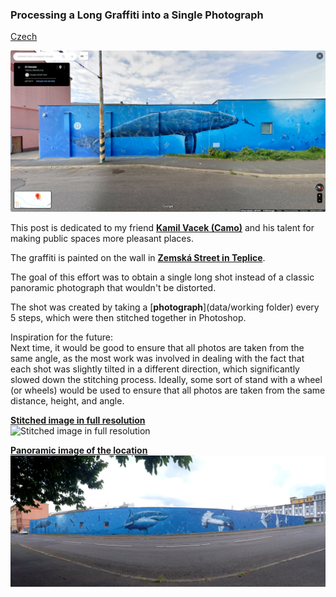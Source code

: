 ### Processing a Long Graffiti into a Single Photograph
[Czech](README.md)

![Google maps](data/2024-07-27_14-45-05.jpg)

This post is dedicated to my friend [**Kamil Vacek (Camo)**](https://www.vacekdesign.com) and his talent for making public spaces more pleasant places.

The graffiti is painted on the wall in [**Zemská Street in Teplice**](https://www.google.com/maps/@50.6577723,13.8362357,3a,75y,233.75h,82.15t/data=!3m7!1e1!3m5!1sESP8tkQMhFuP7C-8dOMblg!2e0!6shttps:%2F%2Fstreetviewpixels-pa.googleapis.com%2Fv1%2Fthumbnail%3Fpanoid%3DESP8tkQMhFuP7C-8dOMblg%26cb_client%3Dmaps_sv.tactile.gps%26w%3D203%26h%3D100%26yaw%3D51.351086%26pitch%3D0%26thumbfov%3D100!7i16384!8i8192?hl=cs-CZ&coh=205409&entry=ttu).

The goal of this effort was to obtain a single long shot instead of a classic panoramic photograph that wouldn't be distorted.

The shot was created by taking a [**photograph**](data/working folder) every 5 steps, which were then stitched together in Photoshop.

Inspiration for the future:  
Next time, it would be good to ensure that all photos are taken from the same angle, as the most work was involved in dealing with the fact that each shot was slightly tilted in a different direction, which significantly slowed down the stitching process. Ideally, some sort of stand with a wheel (or wheels) would be used to ensure that all photos are taken from the same distance, height, and angle.

[**Stitched image in full resolution**](data/Camo-Whale.jpg)  
![Stitched image in full resolution](data/Camo-Whale.jpg)  

[**Panoramic image of the location**](data/20240724_180207.jpg)  
![Panoramic image of the location](data/20240724_180207.jpg)

